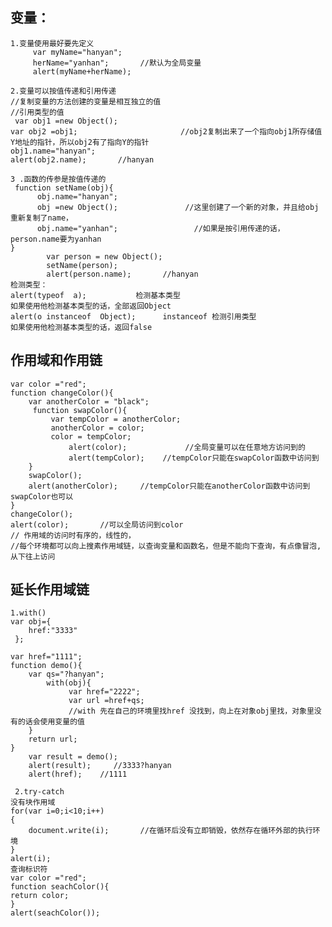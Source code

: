 变量：
---
    1.变量使用最好要先定义
         var myName="hanyan";
         herName="yanhan";       //默认为全局变量
         alert(myName+herName);
         
    2.变量可以按值传递和引用传递
    //复制变量的方法创建的变量是相互独立的值
    //引用类型的值
     var obj1 =new Object();
    var obj2 =obj1;                       //obj2复制出来了一个指向obj1所存储值Y地址的指针，所以obj2有了指向Y的指针
    obj1.name="hanyan";                
    alert(obj2.name);       //hanyan 
    
    3 .函数的传参是按值传递的
     function setName(obj){
          obj.name="hanyan"; 
          obj =new Object();               //这里创建了一个新的对象，并且给obj重新复制了name，
          obj.name="yanhan";                 //如果是按引用传递的话，person.name要为yanhan
    }
            var person = new Object();
            setName(person);
            alert(person.name);       //hanyan
    检测类型：
    alert(typeof  a);           检测基本类型 
    如果使用他检测基本类型的话，全部返回Object
    alert(o instanceof  Object);      instanceof 检测引用类型 
    如果使用他检测基本类型的话，返回false


作用域和作用链
---
    var color ="red";
    function changeColor(){
        var anotherColor = "black";
         function swapColor(){
             var tempColor = anotherColor;         
             anotherColor = color;
             color = tempColor;
                 alert(color);             //全局变量可以在任意地方访问到的
                 alert(tempColor);    //tempColor只能在swapColor函数中访问到
        }
        swapColor();
        alert(anotherColor);     //tempColor只能在anotherColor函数中访问到 swapColor也可以
    }
    changeColor();
    alert(color);       //可以全局访问到color
    // 作用域的访问时有序的，线性的，
    //每个环境都可以向上搜素作用域链，以查询变量和函数名，但是不能向下查询，有点像冒泡,从下往上访问
    
    
延长作用域链 
--
    1.with()
    var obj={
        href:"3333"
     };
     
    var href="1111";      
    function demo(){
        var qs="?hanyan";
            with(obj){
                 var href="2222";
                 var url =href+qs;
                 //with 先在自己的环境里找href 没找到，向上在对象obj里找，对象里没有的话会使用变量的值
        }
        return url;
    }
        var result = demo(); 
        alert(result);     //3333?hanyan
        alert(href);    //1111
        
     2.try-catch
    没有块作用域
    for(var i=0;i<10;i++)
    {
        document.write(i);       //在循环后没有立即销毁，依然存在循环外部的执行环境
    }
    alert(i);
    查询标识符
    var color ="red";
    function seachColor(){
    return color;
    }
    alert(seachColor());












